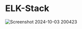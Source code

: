 # ELK-Stack

![Screenshot 2024-10-03 200423](https://github.com/user-attachments/assets/40d71674-5017-4e21-a1cc-9323739ee140)
